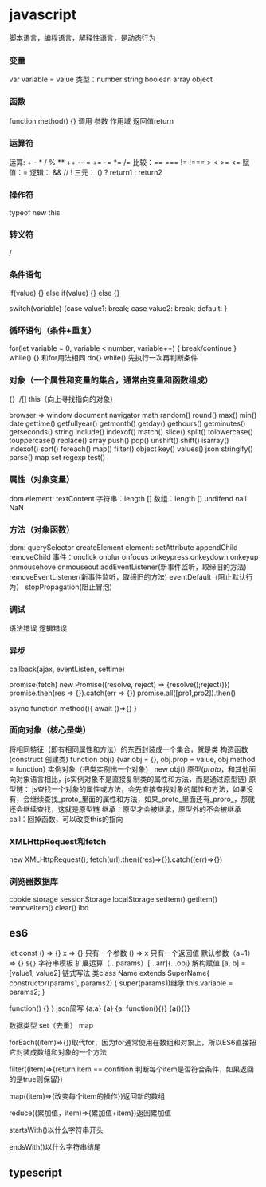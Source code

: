 # javascript

脚本语言，编程语言，解释性语言，是动态行为

### 变量
var variable = value
类型：number string boolean array object

### 函数
function method() {}
调用
参数
作用域
返回值return

### 运算符 
运算: + - * / % ** ++ -- = += -= *= /=
比较：== === != !=== > < >= <=
赋值：= 
逻辑： && // !
三元： () ? return1 : return2

### 操作符 
typeof
new
this

### 转义符 
/

### 条件语句
if(value) {} else if(value) {} else {}

switch(variable) {case value1: break; case value2: break; default: }

### 循环语句（条件+重复）
for(let variable = 0, variable < number, variable++) { break/continue }
while() {} 和for用法相同
do{} while() 先执行一次再判断条件

### 对象（一个属性和变量的集合，通常由变量和函数组成）
{}
./[]
this（向上寻找指向的对象）

browser => window document navigator
math random() round() max() min()
date gettime() getfullyear() getmonth() getday() gethours() getminutes() getseconds()
string include() indexof() match() slice() split() tolowercase() touppercase() replace()
array push() pop() unshift() shift() isarray() indexof() sort() foreach() map() filter()
object key() values()
json stringify() parse()
map
set
regexp test()

### 属性（对象变量）
dom
element: textContent
字符串：length []
数组：length []
undifend
nall
NaN


### 方法（对象函数）
dom: querySelector createElement
element: setAttribute appendChild removeChild
事件：onclick onblur onfocus onkeypress onkeydown onkeyup onmousehove onmouseout addEventListener(新事件监听，取缔旧的方法) removeEventListener(新事件监听，取缔旧的方法) eventDefault（阻止默认行为） stopPropagation(阻止冒泡)


### 调试 
语法错误
逻辑错误

### 异步
callback(ajax, eventListen, settime)

promise(fetch)
new Promise((resolve, reject) => {resolve();reject()})
promise.then(res => {}).catch(err => {})
promise.all([pro1,pro2]).then()

async function method(){ await ()=>{} }

### 面向对象（核心是类）
将相同特征（即有相同属性和方法）的东西封装成一个集合，就是类
构造函数(construct 创建类)
function obj() {var obj = {}, obj.prop = value, obj.method = function}
实例对象（把类实例出一个对象）
new obj()
原型(_proto_，和其他面向对象语言相比，js实例对象不是直接复制类的属性和方法，而是通过原型链)
原型链： js查找一个对象的属性或方法，会先直接查找对象的属性和方法，如果没有，会继续查找_proto_里面的属性和方法，如果_proto_里面还有_proro_，那就还会继续查找，这就是原型链
继承：原型才会被继承，原型外的不会被继承
call：回掉函数，可以改变this的指向

### XMLHttpRequest和fetch

new XMLHttpRequest();
fetch(url).then((res)=>{}).catch((err)=>{})

### 浏览器数据库
cookie
storage 
sessionStorage localStorage
setItem() getItem() removeItem() clear()
ibd


## es6

let const
() => {}
x => {} 只有一个参数
() => x 只有一个返回值
默认参数（a=1）=> {}
`${}` 字符串模板
扩展运算（...params）[...arr]{...obj}
解构赋值 [a, b] = [value1, value2]
链式写法
类class Name extends SuperName{
 constructor(params1, params2) {
  super(params1)继承
  this.variable = params2;
 }
 
 function() {}
}
json简写 {a:a} {a} {a: function(){}} {a(){}}

数据类型
set（去重） map

forEach((item)=>{})取代for，因为for通常使用在数组和对象上，所以ES6直接把它封装成数组和对象的一个方法

filter((item)=>{return item == confition 判断每个item是否符合条件，如果返回的是true则保留})

map((item)=>{改变每个item的操作})返回新的数组

reduce((累加值，item)=>{累加值+item})返回累加值

startsWith()以什么字符串开头

endsWith()以什么字符串结尾


## typescript
